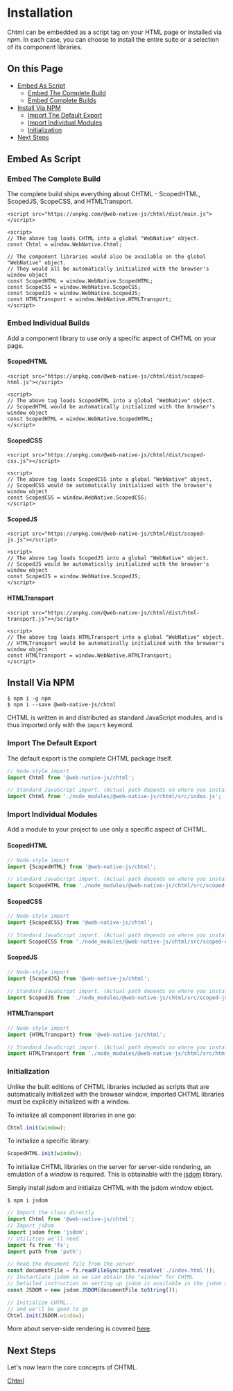 # Installation

Chtml can be embedded as a script tag on your HTML page or installed via _npm_. In each case, you can choose to install the entire suite or a selection of its component libraries.

## On this Page

* [Embed As Script](installation.md#embed-as-script)
  * [Embed The Complete Build](installation.md#embed-the-complete-build)
  * [Embed Complete Builds](installation.md#embed-individual-builds)
* [Install Via NPM](installation.md#install-via-npm)
  * [Import The Default Export](installation.md#import-the-default-export)
  * [Import Individual Modules](installation.md#import-individual-modules)
  * [Initialization](installation.md#initialization)
* [Next Steps](installation.md#next-steps)

## Embed As Script

### Embed The Complete Build

The complete build ships everything about CHTML - ScopedHTML, ScopedJS, ScopeCSS, and HTMLTransport.

```markup
<script src="https://unpkg.com/@web-native-js/chtml/dist/main.js"></script>

<script>
// The above tag loads CHTML into a global "WebNative" object.
const Chtml = window.WebNative.Chtml;

// The component libraries would also be available on the global "WebNative" object.
// They would all be automatically initialized with the browser's window object
const ScopedHTML = window.WebNative.ScopedHTML;
const ScopeCSS = window.WebNative.ScopeCSS;
const ScopedJS = window.WebNative.ScopedJS;
const HTMLTransport = window.WebNative.HTMLTransport;
</script>
```

### Embed Individual Builds

Add a component library to use only a specific aspect of CHTML on your page.

#### ScopedHTML

```markup
<script src="https://unpkg.com/@web-native-js/chtml/dist/scoped-html.js"></script>

<script>
// The above tag loads ScopedHTML into a global "WebNative" object.
// ScopedHTML would be automatically initialized with the browser's window object
const ScopedHTML = window.WebNative.ScopedHTML;
</script>
```

#### ScopedCSS

```markup
<script src="https://unpkg.com/@web-native-js/chtml/dist/scoped-css.js"></script>

<script>
// The above tag loads ScopedCSS into a global "WebNative" object.
// ScopedCSS would be automatically initialized with the browser's window object
const ScopedCSS = window.WebNative.ScopedCSS;
</script>
```

#### ScopedJS

```markup
<script src="https://unpkg.com/@web-native-js/chtml/dist/scoped-js.js"></script>

<script>
// The above tag loads ScopedJS into a global "WebNative" object.
// ScopedJS would be automatically initialized with the browser's window object
const ScopedJS = window.WebNative.ScopedJS;
</script>
```

#### HTMLTransport

```markup
<script src="https://unpkg.com/@web-native-js/chtml/dist/html-transport.js"></script>

<script>
// The above tag loads HTMLTransport into a global "WebNative" object.
// HTMLTransport would be automatically initialized with the browser's window object
const HTMLTransport = window.WebNative.HTMLTransport;
</script>
```

## Install Via NPM

```text
$ npm i -g npm
$ npm i --save @web-native-js/chtml
```

CHTML is written in and distributed as standard JavaScript modules, and is thus imported only with the `import` keyword.

### Import The Default Export

The default export is the complete CHTML package itself.

```javascript
// Node-style import
import Chtml from '@web-native-js/chtml';

// Standard JavaScript import. (Actual path depends on where you installed CHTML to.)
import Chtml from './node_modules/@web-native-js/chtml/src/index.js';
```

### Import Individual Modules

Add a module to your project to use only a specific aspect of CHTML.

#### ScopedHTML

```javascript
// Node-style import
import {ScopedHTML} from '@web-native-js/chtml';

// Standard JavaScript import. (Actual path depends on where you installed CHTML to.)
import ScopedHTML from './node_modules/@web-native-js/chtml/src/scoped-html/index.js';
```

#### ScopedCSS

```javascript
// Node-style import
import {ScopedCSS} from '@web-native-js/chtml';

// Standard JavaScript import. (Actual path depends on where you installed CHTML to.)
import ScopedCSS from './node_modules/@web-native-js/chtml/src/scoped-css/index.js';
```

#### ScopedJS

```javascript
// Node-style import
import {ScopedJS} from '@web-native-js/chtml';

// Standard JavaScript import. (Actual path depends on where you installed CHTML to.)
import ScopedJS from './node_modules/@web-native-js/chtml/src/scoped-js/index.js';
```

#### HTMLTransport

```javascript
// Node-style import
import {HTMLTransport} from '@web-native-js/chtml';

// Standard JavaScript import. (Actual path depends on where you installed CHTML to.)
import HTMLTransport from './node_modules/@web-native-js/chtml/src/html-transport/index.js';
```

### Initialization

Unlike the built editions of CHTML libraries included as scripts that are automatically initialized with the browser window, imported CHTML libraries must be explicitly initialized with a window.

To initialize all component libraries in one go:

```javascript
Chtml.init(window);
```

To initialize a specific library:

```javascript
ScopedHTML.init(window);
```

To initialize CHTML libraries on the server for server-side rendering, an emulation of a _window_ is required. This is obtainable with the [jsdom](https://github.com/jsdom/jsdom) library.

Simply install _jsdom_ and initialize CHTML with the jsdom window object.

```text
$ npm i jsdom
```

```javascript
// Import the class directly
import Chtml from '@web-native-js/chtml';
// Import jsDom
import jsdom from 'jsdom';
// Utilities we'll need
import fs from 'fs';
import path from 'path';

// Read the document file from the server
const documentFile = fs.readFileSync(path.resolve('./index.html'));
// Instantiate jsdom so we can obtain the "window" for CHTML
// Detailed instruction on setting up jsdom is available in the jsdom docs
const JSDOM = new jsdom.JSDOM(documentFile.toString());

// Initialize CHTML...
// and we'll be good to go
Chtml.init(JSDOM.window);
```

More about server-side rendering is covered [here](server-side-rendering.md).

## Next Steps

Let's now learn the core concepts of CHTML.

[Chtml](../)

